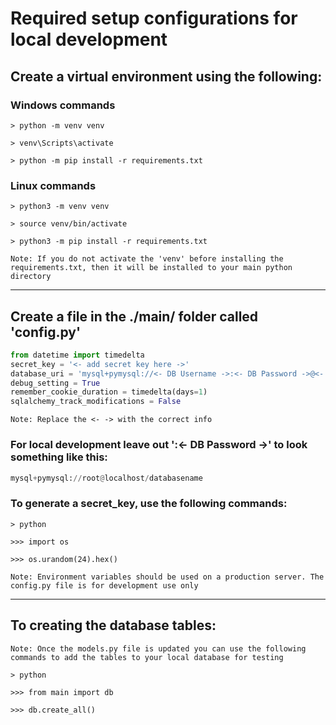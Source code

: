 # Required setup configurations for local development

## Create a virtual environment using the following:

### Windows commands

```
> python -m venv venv 

> venv\Scripts\activate

> python -m pip install -r requirements.txt
```

### Linux commands

```
> python3 -m venv venv

> source venv/bin/activate

> python3 -m pip install -r requirements.txt
```

``` Note: If you do not activate the 'venv' before installing the requirements.txt, then it will be installed to your main python directory ```

---

## Create a file in the ./main/ folder called 'config.py'

```Python
from datetime import timedelta
secret_key = '<- add secret key here ->'
database_uri = 'mysql+pymysql://<- DB Username ->:<- DB Password ->@<- DB domain/IP (localhost normally) ->/<- DB Name ->'
debug_setting = True
remember_cookie_duration = timedelta(days=1)
sqlalchemy_track_modifications = False
```
``` Note: Replace the <- -> with the correct info ```

### For local development leave out ':<- DB Password ->' to look something like this: 
```Python
mysql+pymysql://root@localhost/databasename
```

### To generate a secret_key, use the following commands:

```
> python

>>> import os

>>> os.urandom(24).hex()
```

``` Note: Environment variables should be used on a production server. The config.py file is for development use only ```

---

## To creating the database tables:
``` Note: Once the models.py file is updated you can use the following commands to add the tables to your local database for testing ```

```
> python

>>> from main import db

>>> db.create_all()
```